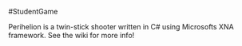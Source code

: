 #StudentGame

Perihelion is a twin-stick shooter written in C# using Microsofts XNA framework. See the wiki for more info!